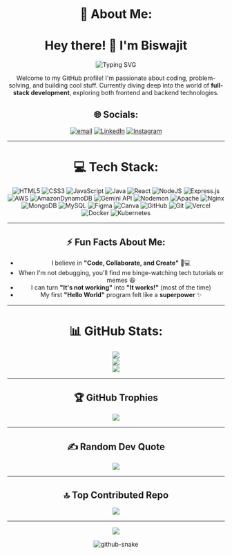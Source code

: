 <div align="center">

# 💫 About Me:
# Hey there! 👋 I'm Biswajit  
<p align="center">
  <picture>
    <!-- White text for dark theme -->
    <source media="(prefers-color-scheme: dark)" srcset="https://readme-typing-svg.herokuapp.com?font=Roboto+Slab&size=30&weight=700&color=FFFFFF&center=true&vCenter=true&width=450&lines=Full-Stack+Developer;Cloud+DevOps+Enthusiast;Open+Source+Contributor">
    <!-- Black text for light theme -->
    <source media="(prefers-color-scheme: light)" srcset="https://readme-typing-svg.herokuapp.com?font=Roboto+Slab&size=30&weight=700&color=000000&center=true&vCenter=true&width=450&lines=Full-Stack+Developer;Cloud+DevOps+Enthusiast;Open+Source+Contributor">
    <!-- Fallback -->
    <img src="https://readme-typing-svg.herokuapp.com?font=Roboto+Slab&size=30&weight=700&color=000000&center=true&vCenter=true&width=450&lines=Full-Stack+Developer;Cloud+DevOps+Enthusiast;Open+Source+Contributor" alt="Typing SVG">
  </picture>
</p>

Welcome to my GitHub profile! I'm passionate about coding, problem-solving, and building cool stuff. Currently diving deep into the world of **full-stack development**, exploring both frontend and backend technologies.  

</div>
<div align="center">

## 🌐 Socials:
[![email](https://img.shields.io/badge/Email-D14836?logo=gmail&logoColor=white)](mailto:Biswajen50@gmail.com) 
[![LinkedIn](https://img.shields.io/badge/LinkedIn-%230077B5.svg?logo=linkedin&logoColor=white)](https://www.linkedin.com/in/biswajit-jena-817071307/) 
[![Instagram](https://img.shields.io/badge/Instagram-%23E4405F.svg?logo=Instagram&logoColor=white)](https://www.instagram.com/i_am_biswa_9321/)  
</div>

<hr style="height:2px;border-width:0;color:gray;background-color:gray">

<div align="center">

# 💻 Tech Stack:

![HTML5](https://img.shields.io/badge/html5-%23E34F26.svg?style=for-the-badge&logo=html5&logoColor=white)
![CSS3](https://img.shields.io/badge/css3-%231572B6.svg?style=for-the-badge&logo=css3&logoColor=white) 
![JavaScript](https://img.shields.io/badge/javascript-%23323330.svg?style=for-the-badge&logo=javascript&logoColor=%23F7DF1E) 
![Java](https://img.shields.io/badge/java-%23ED8B00.svg?style=for-the-badge&logo=openjdk&logoColor=white) 
![React](https://img.shields.io/badge/react-%2320232a.svg?style=for-the-badge&logo=react&logoColor=%2361DAFB) 
![NodeJS](https://img.shields.io/badge/node.js-6DA55F?style=for-the-badge&logo=node.js&logoColor=white) 
![Express.js](https://img.shields.io/badge/express.js-%23404d59.svg?style=for-the-badge&logo=express&logoColor=%2361DAFB) 
![AWS](https://img.shields.io/badge/AWS-%23FF9900.svg?style=for-the-badge&logo=amazon-aws&logoColor=white) 
![AmazonDynamoDB](https://img.shields.io/badge/Amazon%20DynamoDB-4053D6?style=for-the-badge&logo=Amazon%20DynamoDB&logoColor=white) 
![Gemini API](https://img.shields.io/badge/google%20gemini-%234285F4.svg?style=for-the-badge&logo=google-gemini&logoColor=white)
![Nodemon](https://img.shields.io/badge/NODEMON-%23323330.svg?style=for-the-badge&logo=nodemon&logoColor=%BBDEAD) 
![Apache](https://img.shields.io/badge/apache-%23D42029.svg?style=for-the-badge&logo=apache&logoColor=white) 
![Nginx](https://img.shields.io/badge/nginx-%23009639.svg?style=for-the-badge&logo=nginx&logoColor=white) 
![MongoDB](https://img.shields.io/badge/MongoDB-%234ea94b.svg?style=for-the-badge&logo=mongodb&logoColor=white) 
![MySQL](https://img.shields.io/badge/mysql-4479A1.svg?style=for-the-badge&logo=mysql&logoColor=white) 
![Figma](https://img.shields.io/badge/figma-%23F24E1E.svg?style=for-the-badge&logo=figma&logoColor=white) 
![Canva](https://img.shields.io/badge/Canva-%2300C4CC.svg?style=for-the-badge&logo=Canva&logoColor=white) 
![GitHub](https://img.shields.io/badge/github-%23121011.svg?style=for-the-badge&logo=github&logoColor=white) 
![Git](https://img.shields.io/badge/git-%23F05033.svg?style=for-the-badge&logo=git&logoColor=white) 
![Vercel](https://img.shields.io/badge/vercel-%23000000.svg?style=for-the-badge&logo=vercel&logoColor=white)
![Docker](https://img.shields.io/badge/docker-%230db7ed.svg?style=for-the-badge&logo=docker&logoColor=white) 
![Kubernetes](https://img.shields.io/badge/kubernetes-%23326ce5.svg?style=for-the-badge&logo=kubernetes&logoColor=white)

</div>
<hr style="height:2px;border-width:0;color:gray;background-color:gray">

<div align="center">

## ⚡ Fun Facts About Me:
- I believe in **"Code, Collaborate, and Create"** 🤝💻  
- When I'm not debugging, you'll find me binge-watching tech tutorials or memes 😆  
- I can turn **"It's not working"** into **"It works!"** (most of the time)  
- My first **"Hello World"** program felt like a **superpower** ✨   

</div>

<hr style="height:2px;border-width:0;color:gray;background-color:gray">

<div align="center">

# 📊 GitHub Stats:

![](https://github-readme-stats.vercel.app/api?username=Biswajena2004&theme=dark&hide_border=false&include_all_commits=false&count_private=false)<br/>
![](https://nirzak-streak-stats.vercel.app/?user=Biswajena2004&theme=dark&hide_border=false)<br/>
![](https://github-readme-stats.vercel.app/api/top-langs/?username=Biswajena2004&theme=dark&hide_border=false&include_all_commits=false&count_private=false&layout=compact)

</div>

<hr style="height:2px;border-width:0;color:gray;background-color:gray">

<div align="center">

## 🏆 GitHub Trophies

![](https://github-profile-trophy.vercel.app/?username=Biswajena2004&theme=radical&no-frame=false&no-bg=true&margin-w=4)

</div>

<hr style="height:2px;border-width:0;color:gray;background-color:gray">

<div align="center">

## ✍️ Random Dev Quote

![](https://quotes-github-readme.vercel.app/api?type=horizontal&theme=radical)

</div>

<hr style="height:2px;border-width:0;color:gray;background-color:gray">

<div align="center">

## 🔝 Top Contributed Repo

![](https://github-contributor-stats.vercel.app/api?username=Biswajena2004&limit=5&theme=dark&combine_all_yearly_contributions=true)

</div>

<hr style="height:2px;border-width:0;color:gray;background-color:gray">

<div align="center">

[![](https://visitcount.itsvg.in/api?id=Biswajena2004&icon=0&color=0)](https://visitcount.itsvg.in)

<!-- Proudly created with GPRM ( https://gprm.itsvg.in ) -->

<picture>
  <source media="(prefers-color-scheme: dark)" srcset="https://github.com/Biswajena2004/Biswajena2004/blob/output/github-snake-dark.svg" />
  <source media="(prefers-color-scheme: light)" srcset="https://github.com/Biswajena2004/Biswajena2004/blob/output/github-snake.svg" />
  <img alt="github-snake" src="https://github.com/Biswajena2004/Biswajena2004/blob/output/github-snake-dark.svg" />
</picture>

</div>

